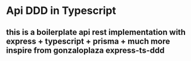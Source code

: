 # Api DDD in Typescript 
## this is a boilerplate api rest implementation with express + typescript + prisma + much more inspire from gonzaloplaza  express-ts-ddd 
